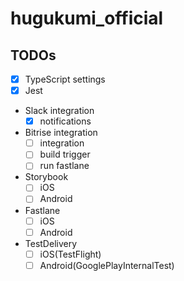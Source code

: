 # hugukumi_official

## TODOs
- [x] TypeScript settings
- [x] Jest
- Slack integration
  - [x] notifications
- Bitrise integration
  - [ ] integration
  - [ ] build trigger
  - [ ] run fastlane
- Storybook
  - [ ] iOS
  - [ ] Android
- Fastlane
  - [ ] iOS
  - [ ] Android
- TestDelivery
  - [ ] iOS(TestFlight)
  - [ ] Android(GooglePlayInternalTest)